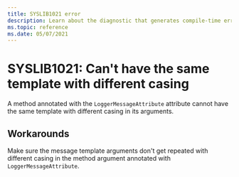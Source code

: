 ```yaml
---
title: SYSLIB1021 error
description: Learn about the diagnostic that generates compile-time error SYSLIB1021.
ms.topic: reference
ms.date: 05/07/2021
---
```

# SYSLIB1021: Can't have the same template with different casing

A method annotated with the `LoggerMessageAttribute` attribute cannot have the same template with different casing in its arguments.

## Workarounds

Make sure the message template arguments don't get repeated with different casing in the method argument annotated with `LoggerMessageAttribute`.